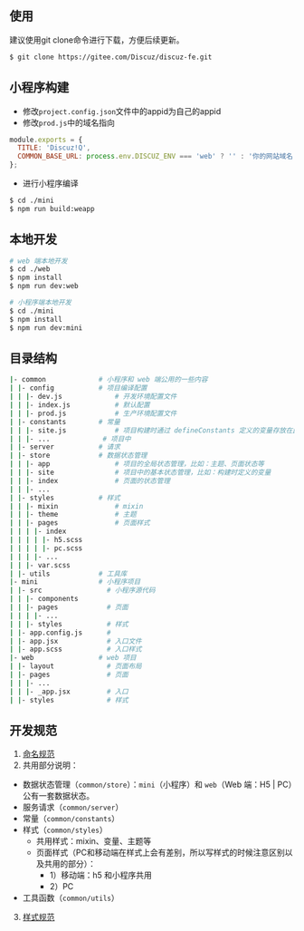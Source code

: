 ## 使用

建议使用git clone命令进行下载，方便后续更新。

```bash
$ git clone https://gitee.com/Discuz/discuz-fe.git
```

## 小程序构建

- 修改`project.config.json`文件中的appid为自己的appid
- 修改`prod.js`中的域名指向

```js
module.exports = {
  TITLE: 'Discuz!Q',
  COMMON_BASE_URL: process.env.DISCUZ_ENV === 'web' ? '' : '你的网站域名',
};
```
- 进行小程序编译

```bash
$ cd ./mini
$ npm run build:weapp
```

## 本地开发

```bash
# web 端本地开发
$ cd ./web
$ npm install
$ npm run dev:web

# 小程序端本地开发
$ cd ./mini
$ npm install
$ npm run dev:mini
```

## 目录结构

```bash
|- common             # 小程序和 web 端公用的一些内容
| |- config           # 项目编译配置
| | |- dev.js             # 开发环境配置文件
| | |- index.js           # 默认配置
| | |- prod.js            # 生产环境配置文件
| |- constants        # 常量
| | |- site.js            # 项目构建时通过 defineConstants 定义的变量存放在此处
| | |- ...             # 项目中
| |- server           # 请求
| |- store            # 数据状态管理
| | |- app                # 项目的全局状态管理，比如：主题、页面状态等
| | |- site               # 项目中的基本状态管理，比如：构建时定义的变量
| | |- index              # 页面的状态管理
| | |- ...
| |- styles           # 样式
| | |- mixin              # mixin
| | |- theme              # 主题
| | |- pages              # 页面样式
| | | |- index
| | | | |- h5.scss
| | | | |- pc.scss
| | | |- ...
| | |- var.scss
| |- utils            # 工具库
|- mini               # 小程序项目
| |- src                # 小程序源代码
| | |- components
| | |- pages            # 页面
| | | |- ...
| | |- styles           # 样式
| |- app.config.js      #
| |- app.jsx            # 入口文件
| |- app.scss           # 入口样式
|- web                # web 项目
| |- layout             # 页面布局
| |- pages              # 页面
| | |- ...
| | |- _app.jsx         # 入口
| |- styles             # 样式
```

## 开发规范

1. [命名规范](./docs/naming.md)
2. 共用部分说明：
- 数据状态管理（`common/store`）：`mini`（小程序）和 `web`（Web 端：H5 | PC）公有一套数据状态。
- 服务请求（`common/server`）
- 常量（`common/constants`）
- 样式（`common/styles`）
  - 共用样式：mixin、变量、主题等
  - 页面样式（PC和移动端在样式上会有差别，所以写样式的时候注意区别以及共用的部分）：
    - 1）移动端：h5 和小程序共用
    - 2）PC
- 工具函数（`common/utils`）
3. [样式规范](./docs/css.md)